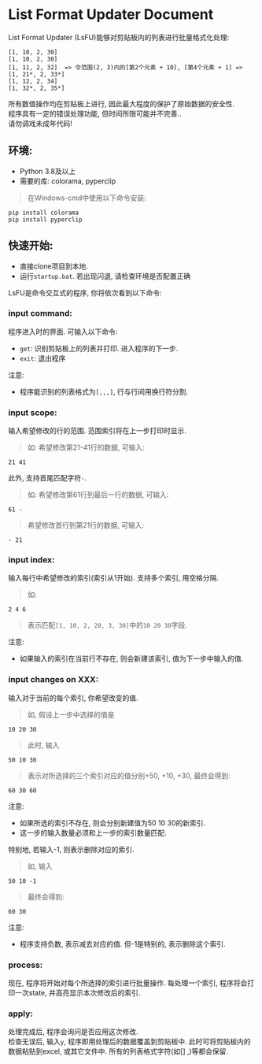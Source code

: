 # List Format Updater Document
List Format Updater (LsFU)能够对剪贴板内的列表进行批量格式化处理:

    [1, 10, 2, 30]                                                         [1, 10, 2, 30] 
    [1, 11, 2, 32]  => 令范围(2, 3)内的[第2个元素 + 10], [第4个元素 + 1] =>  [1, 21*, 2, 33*]
    [1, 12, 2, 34]                                                         [1, 32*, 2, 35*]  

所有数值操作均在剪贴板上进行, 因此最大程度的保护了原始数据的安全性.  
程序具有一定的错误处理功能, 但时间所限可能并不完善..  
请勿调戏未成年代码!  

## 环境:
- Python 3.8及以上
- 需要的库: colorama, pyperclip
> 在Windows-cmd中使用以下命令安装:

    pip install colorama  
    pip install pyperclip

## 快速开始:

- 直接clone项目到本地.
- 运行`startup.bat`. 若出现闪退, 请检查环境是否配置正确

LsFU是命令交互式的程序, 你将依次看到以下命令:  

### input command:
程序进入时的界面. 可输入以下命令:  

- `get`: 识别剪贴板上的列表并打印. 进入程序的下一步.
- `exit`: 退出程序

注意: 
- 程序能识别的列表格式为`[,,,]`, 行与行间用换行符分割.

### input scope:
输入希望修改的行的范围. 范围索引将在上一步打印时显示.  
> 如: 希望修改第21-41行的数据, 可输入:
 
    21 41
    
此外, 支持首尾匹配字符`-`.  
> 如: 希望修改第61行到最后一行的数据, 可输入:
 
    61 -

> 希望修改首行到第21行的数据, 可输入:  

    - 21

### input index:
输入每行中希望修改的索引(索引从1开始). 支持多个索引, 用空格分隔.  
> 如:

    2 4 6

> 表示匹配`[1, 10, 2, 20, 3, 30]`中的`10 20 30`字段.

注意:
- 如果输入的索引在当前行不存在, 则会新建该索引, 值为下一步中输入的值.  


### input changes on XXX:

输入对于当前的每个索引, 你希望改变的值.  
> 如, 假设上一步中选择的值是

    10 20 30  

> 此时, 输入

    50 10 30  

> 表示对所选择的三个索引对应的值分别+50, +10, +30, 
> 最终会得到:

    60 30 60

注意:
- 如果所选的索引不存在, 则会分别新建值为50 10 30的新索引.
- 这一步的输入数量必须和上一步的索引数量匹配.

特别地, 若输入-1, 则表示删除对应的索引.
> 如, 输入

    50 10 -1

> 最终会得到:

    60 30

注意:
- 程序支持负数, 表示减去对应的值. 但-1是特别的, 表示删除这个索引.


### process:

现在, 程序将开始对每个所选择的索引进行批量操作. 每处理一个索引, 程序将会打印一次state, 并高亮显示本次修改后的索引.  


### apply:

处理完成后, 程序会询问是否应用这次修改.  
检查无误后, 输入`y`, 程序即用处理后的数据覆盖到剪贴板中. 此时可将剪贴板内的数据粘贴到excel, 或其它文件中. 所有的列表格式字符(如[] ,)等都会保留.
